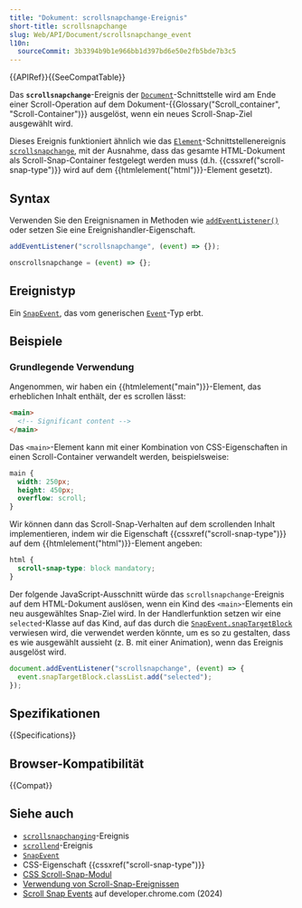 ```yaml
---
title: "Dokument: scrollsnapchange-Ereignis"
short-title: scrollsnapchange
slug: Web/API/Document/scrollsnapchange_event
l10n:
  sourceCommit: 3b3394b9b1e966bb1d397bd6e50e2fb5bde7b3c5
---
```


{{APIRef}}{{SeeCompatTable}}

Das **`scrollsnapchange`**-Ereignis der [`Document`](/de/docs/Web/API/Document)-Schnittstelle wird am Ende einer Scroll-Operation auf dem Dokument-{{Glossary("Scroll_container", "Scroll-Container")}} ausgelöst, wenn ein neues Scroll-Snap-Ziel ausgewählt wird.

Dieses Ereignis funktioniert ähnlich wie das [`Element`](/de/docs/Web/API/Element)-Schnittstellenereignis [`scrollsnapchange`](/de/docs/Web/API/Element/scrollsnapchange_event), mit der Ausnahme, dass das gesamte HTML-Dokument als Scroll-Snap-Container festgelegt werden muss (d.h. {{cssxref("scroll-snap-type")}} wird auf dem {{htmlelement("html")}}-Element gesetzt).

## Syntax

Verwenden Sie den Ereignisnamen in Methoden wie [`addEventListener()`](/de/docs/Web/API/EventTarget/addEventListener) oder setzen Sie eine Ereignishandler-Eigenschaft.

```js
addEventListener("scrollsnapchange", (event) => {});

onscrollsnapchange = (event) => {};
```

## Ereignistyp

Ein [`SnapEvent`](/de/docs/Web/API/SnapEvent), das vom generischen [`Event`](/de/docs/Web/API/Event)-Typ erbt.

## Beispiele

### Grundlegende Verwendung

Angenommen, wir haben ein {{htmlelement("main")}}-Element, das erheblichen Inhalt enthält, der es scrollen lässt:

```html
<main>
  <!-- Significant content -->
</main>
```

Das `<main>`-Element kann mit einer Kombination von CSS-Eigenschaften in einen Scroll-Container verwandelt werden, beispielsweise:

```css
main {
  width: 250px;
  height: 450px;
  overflow: scroll;
}
```

Wir können dann das Scroll-Snap-Verhalten auf dem scrollenden Inhalt implementieren, indem wir die Eigenschaft {{cssxref("scroll-snap-type")}} auf dem {{htmlelement("html")}}-Element angeben:

```css
html {
  scroll-snap-type: block mandatory;
}
```

Der folgende JavaScript-Ausschnitt würde das `scrollsnapchange`-Ereignis auf dem HTML-Dokument auslösen, wenn ein Kind des `<main>`-Elements ein neu ausgewähltes Snap-Ziel wird. In der Handlerfunktion setzen wir eine `selected`-Klasse auf das Kind, auf das durch die [`SnapEvent.snapTargetBlock`](/de/docs/Web/API/SnapEvent/snapTargetBlock) verwiesen wird, die verwendet werden könnte, um es so zu gestalten, dass es wie ausgewählt aussieht (z. B. mit einer Animation), wenn das Ereignis ausgelöst wird.

```js
document.addEventListener("scrollsnapchange", (event) => {
  event.snapTargetBlock.classList.add("selected");
});
```

## Spezifikationen

{{Specifications}}

## Browser-Kompatibilität

{{Compat}}

## Siehe auch

- [`scrollsnapchanging`](/de/docs/Web/API/Document/scrollsnapchanging_event)-Ereignis
- [`scrollend`](/de/docs/Web/API/Document/scrollend_event)-Ereignis
- [`SnapEvent`](/de/docs/Web/API/SnapEvent)
- CSS-Eigenschaft {{cssxref("scroll-snap-type")}}
- [CSS Scroll-Snap-Modul](/de/docs/Web/CSS/CSS_scroll_snap)
- [Verwendung von Scroll-Snap-Ereignissen](/de/docs/Web/CSS/CSS_scroll_snap/Using_scroll_snap_events)
- [Scroll Snap Events](https://developer.chrome.com/blog/scroll-snap-events) auf developer.chrome.com (2024)
